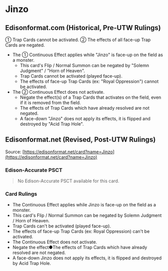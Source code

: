 # Jinzo

## Edisonformat.com (Historical, Pre-UTW Rulings)

① Trap Cards cannot be activated. ② The effects of all face-up Trap Cards are negated.

*   The ① Continuous Effect applies while "Jinzo" is face-up on the field as a monster.
    *   This card's Flip / Normal Summon can be negated by "Solemn Judgment" / "Horn of Heaven".
    *   Trap Cards cannot be activated (played face-up).
    *   The effects of face-up Trap Cards (ex: "Royal Oppression") cannot be activated.
*   The ② Continuous Effect does not activate.
    *   Negate the effect(s) of a Trap Cards that activates on the field, even if it is removed from the field.
    *   The effects of Trap Cards which have already resolved are not negated.
    *   A face-down "Jinzo" does not apply its effects, it is flipped and destroyed by "Acid Trap Hole".

## Edisonformat.net (Revised, Post-UTW Rulings)

Source: [https://edisonformat.net/card?name=Jinzo](https://edisonformat.net/card?name=Jinzo)

### Edison-Accurate PSCT

> No Edison-Accurate PSCT available for this card.

### Card Rulings

*   The Continuous Effect applies while Jinzo is face-up on the field as a monster.
*   This card's Flip / Normal Summon can be negated by Solemn Judgment / Horn of Heaven.
*   Trap Cards can't be activated (played face-up).
*   The effects of face-up Trap Cards (ex: Royal Oppression) can't be activated.
*   The Continuous Effect does not activate.
*   Negate the effect●The effects of Trap Cards which have already resolved are not negated.
*   A face-down Jinzo does not apply its effects, it is flipped and destroyed by Acid Trap Hole.
            